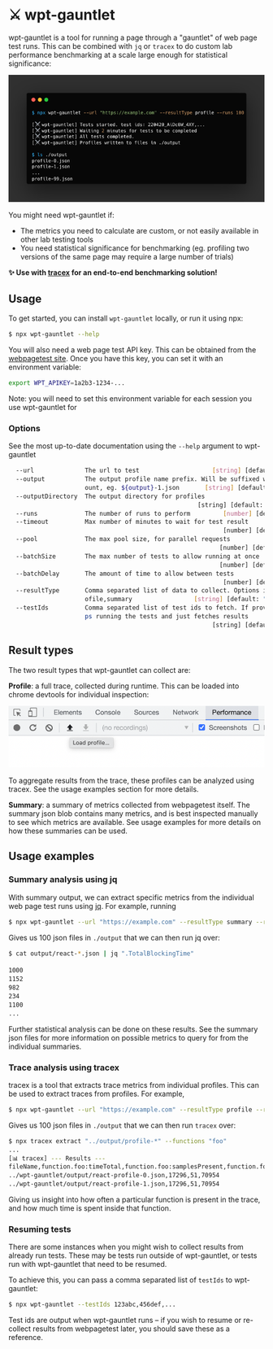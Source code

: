 # ⚔️ wpt-gauntlet

wpt-gauntlet is a tool for running a page through a "gauntlet" of web page test runs. This can be combined with `jq` or `tracex` to do custom lab performance benchmarking at a scale large enough for statistical significance:

![Screenshot of wpt-gauntlet](docs/screenshot.png)

You might need wpt-gauntlet if:

- The metrics you need to calculate are custom, or not easily available in other lab testing tools
- You need statistical significance for benchmarking (eg. profiling two versions of the same page may require a large number of trials)

**✨ Use with [tracex](https://github.com/jpnelson/tracex) for an end-to-end benchmarking solution!**

## Usage

To get started, you can install `wpt-gauntlet` locally, or run it using npx:

```sh
$ npx wpt-gauntlet --help
```

You will also need a web page test API key. This can be obtained from the [webpagetest site](https://product.webpagetest.org/api). Once you have this key, you can set it with an environment variable:

```sh
export WPT_APIKEY=1a2b3-1234-...
```

Note: you will need to set this environment variable for each session you use wpt-gauntlet for

### Options

See the most up-to-date documentation using the `--help` argument to wpt-gauntlet

```sh
  --url              The url to test                    [string] [default: null]
  --output           The output profile name prefix. Will be suffixed with the c
                     ount, eg. ${output}-1.json       [string] [default: "test"]
  --outputDirectory  The output directory for profiles
                                                    [string] [default: "output"]
  --runs             The number of runs to perform         [number] [default: 1]
  --timeout          Max number of minutes to wait for test result
                                                           [number] [default: 2]
  --pool             The max pool size, for parallel requests
                                                          [number] [default: 10]
  --batchSize        The max number of tests to allow running at once
                                                          [number] [default: 20]
  --batchDelay       The amount of time to allow between tests
                                                           [number] [default: 0]
  --resultType       Comma separated list of data to collect. Options include pr
                     ofile,summary                 [string] [default: "profile"]
  --testIds          Comma separated list of test ids to fetch. If provided, ski
                     ps running the tests and just fetches results
                                                        [string] [default: null]
```

## Result types

The two result types that wpt-gauntlet can collect are:

**Profile**: a full trace, collected during runtime. This can be loaded into chrome devtools for individual inspection:

![profile image](docs/load-profile.png)

To aggregate results from the trace, these profiles can be analyzed using tracex. See the usage examples section for more details.

**Summary**: a summary of metrics collected from webpagetest itself. The summary json blob contains many metrics, and is best inspected manually to see which metrics are available. See usage examples for more details on how these summaries can be used.

## Usage examples

### Summary analysis using jq

With summary output, we can extract specific metrics from the individual web page test runs using [jq](https://stedolan.github.io/jq/). For example, running

```sh
$ npx wpt-gauntlet --url "https://example.com" --resultType summary --runs 100
```

Gives us 100 json files in `./output` that we can then run jq over:

```sh
$ cat output/react-*.json | jq ".TotalBlockingTime"

1000
1152
982
234
1100
...
```

Further statistical analysis can be done on these results. See the summary json files for more information on possible metrics to query for from the individual summaries.

### Trace analysis using tracex

tracex is a tool that extracts trace metrics from individual profiles. This can be used to extract traces from profiles. For example,

```sh
$ npx wpt-gauntlet --url "https://example.com" --resultType profile --runs 100
```

Gives us 100 json files in `./output` that we can then run `tracex` over:

```sh
$ npx tracex extract "../output/profile-*" --functions "foo"
...
[📊 tracex] --- Results ---
fileName,function.foo:timeTotal,function.foo:samplesPresent,function.foo:sampleTotal
../wpt-gauntlet/output/react-profile-0.json,17296,51,70954
../wpt-gauntlet/output/react-profile-1.json,17296,51,70954
```

Giving us insight into how often a particular function is present in the trace, and how much time is spent inside that function.

### Resuming tests

There are some instances when you might wish to collect results from already run tests. These may be tests run outside of wpt-gauntlet, or tests run with wpt-gauntlet that need to be resumed.

To achieve this, you can pass a comma separated list of `testIds` to wpt-gauntlet:

```sh
$ npx wpt-gauntlet --testIds 123abc,456def,...
```

Test ids are output when wpt-gauntlet runs – if you wish to resume or re-collect results from webpagetest later, you should save these as a reference.
